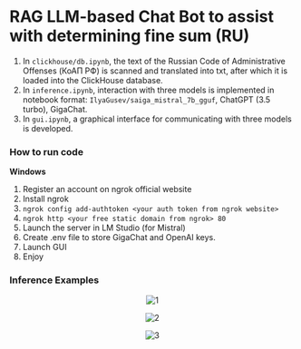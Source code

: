# RAG LLM-based Chat Bot to assist with determining fine sum (RU)

1. In `clickhouse/db.ipynb`, the text of the Russian Code of Administrative Offenses (КоАП РФ) is scanned and translated into txt, after which it is loaded into the ClickHouse database.
2. In `inference.ipynb`, interaction with three models is implemented in notebook format: `IlyaGusev/saiga_mistral_7b_gguf`, ChatGPT (3.5 turbo), GigaChat.
3. In `gui.ipynb`, a graphical interface for communicating with three models is developed.

### How to run code
**Windows**
1. Register an account on ngrok official website
2. Install ngrok
4. ```ngrok config add-authtoken <your auth token from ngrok website>```
5. ```ngrok http <your free static domain from ngrok> 80```
6. Launch the server in LM Studio (for Mistral)
7. Create .env file to store GigaChat and OpenAI keys.
8. Launch GUI
9. Enjoy

### Inference Examples

<p align="center">
  <img src="https://ibb.co/p0XkJLb" alt="1">
</p>

<p align="center">
  <img src="https://ibb.co/9ympjLK" alt="2">
</p>

<p align="center">
  <img src="https://ibb.co/n0NHfky" alt="3">
</p>
